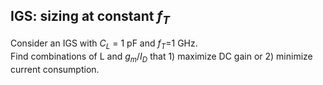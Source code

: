 ## IGS: sizing at constant $f_{T}$

Consider an IGS with $C_{L}$ = 1 pF and $f_{T}$=1 GHz. <br>
Find combinations of L and $g_{m}/I_{D}$ that 1) maximize DC gain or 2) minimize current consumption.<br>


